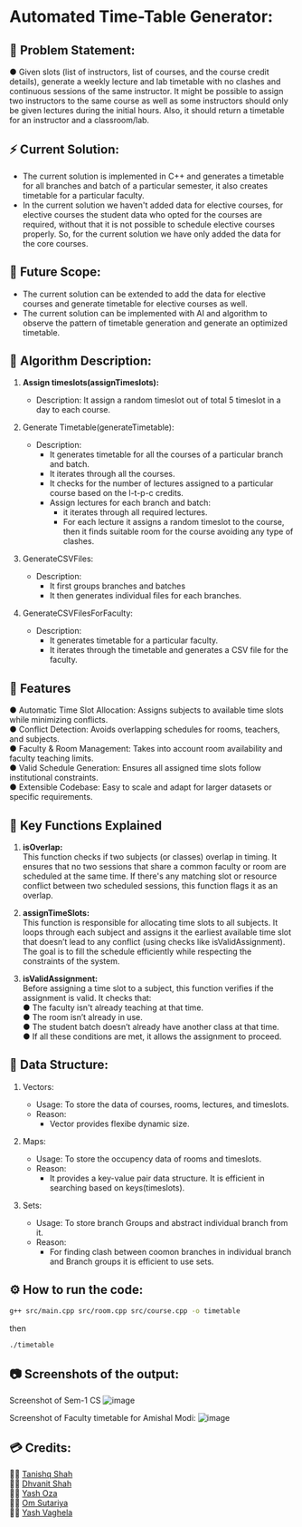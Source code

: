 # Automated Time-Table Generator:

## 🚨 Problem Statement:

● Given slots (list of instructors, list of courses, and the course credit details), generate a weekly lecture and lab timetable with no clashes and continuous sessions of the same instructor. It might be possible to assign two instructors to the same course as well as some instructors should only be given lectures during the initial hours. Also, it should return a timetable for an instructor and a classroom/lab.

## ⚡ Current Solution:

-   The current solution is implemented in C++ and generates a timetable for all branches and batch of a particular semester, it also creates timetable for a particular faculty.
-   In the current solution we haven't added data for elective courses, for elective courses the student data who opted for the courses are required, without that it is not possible to schedule elective courses properly. So, for the current solution we have only added the data for the core courses.

## 🚩 Future Scope:

-   The current solution can be extended to add the data for elective courses and generate timetable for elective courses as well.
-   The current solution can be implemented with AI and algorithm to observe the pattern of timetable generation and generate an optimized timetable.

## 🎯 Algorithm Description:

1. **Assign timeslots(assignTimeslots):**

    - Description: It assign a random timeslot out of total 5 timeslot in a day to each course.

2. Generate Timetable(generateTimetable):

    - Description:
        - It generates timetable for all the courses of a particular branch and batch.
        - It iterates through all the courses.
        - It checks for the number of lectures assigned to a particular course based on the l-t-p-c credits.
        - Assign lectures for each branch and batch:
            - it iterates through all required lectures.
            - For each lecture it assigns a random timeslot to the course, then it finds suitable room for the course avoiding any type of clashes.

3. GenerateCSVFiles:
    - Description:
        - It first groups branches and batches
        - It then generates individual files for each branches.

4. GenerateCSVFilesForFaculty:
    - Description:
        - It generates timetable for a particular faculty.
        - It iterates through the timetable and generates a CSV file for the faculty.

## 🚀 Features
● Automatic Time Slot Allocation: Assigns subjects to available time slots while minimizing conflicts.<br>
● Conflict Detection: Avoids overlapping schedules for rooms, teachers, and subjects.<br>
● Faculty & Room Management: Takes into account room availability and faculty teaching limits.<br>
● Valid Schedule Generation: Ensures all assigned time slots follow institutional constraints.<br>
● Extensible Codebase: Easy to scale and adapt for larger datasets or specific requirements.

## 🧠 Key Functions Explained
1. <b>isOverlap:<br></b>
This function checks if two subjects (or classes) overlap in timing. It ensures that no two sessions that share a common faculty or room are scheduled at the same time. If there's any matching slot or resource conflict between two scheduled sessions, this function flags it as an overlap.

2. <b>assignTimeSlots:<br></b>
This function is responsible for allocating time slots to all subjects. It loops through each subject and assigns it the earliest available time slot that doesn’t lead to any conflict (using checks like isValidAssignment). The goal is to fill the schedule efficiently while respecting the constraints of the system.

3. <b>isValidAssignment:<br></b>
Before assigning a time slot to a subject, this function verifies if the assignment is valid. It checks that:<br>
● The faculty isn't already teaching at that time.<br>
● The room isn’t already in use.<br>
● The student batch doesn’t already have another class at that time.<br>
● If all these conditions are met, it allows the assignment to proceed.
 

## 📁 Data Structure:

1. Vectors:

    - Usage: To store the data of courses, rooms, lectures, and timeslots.
    - Reason:
        - Vector provides flexibe dynamic size.

2. Maps:

    - Usage: To store the occupency data of rooms and timeslots.
    - Reason:
        - It provides a key-value pair data structure. It is efficient in searching based on keys(timeslots).

3. Sets:

    - Usage: To store branch Groups and abstract individual branch from it.
    - Reason:
        - For finding clash between coomon branches in individual branch and Branch groups it is efficient to use sets.

## ⚙️ How to run the code:

```sh
g++ src/main.cpp src/room.cpp src/course.cpp -o timetable
```

then

```sh
./timetable
```

## 📷 Screenshots of the output:

Screenshot of Sem-1 CS
![image](https://github.com/pranshu05/OverclockedProcessors/assets/70943732/b141ba77-b864-47ab-8792-918c22c3c0f8)

Screenshot of Faculty timetable for Amishal Modi:
![image](https://github.com/pranshu05/OverclockedProcessors/assets/70943732/34314221-e04a-42cd-9182-8cc66319983a)

## 💳 Credits:

👨‍💻 [Tanishq Shah](https://github.com/Tanishq7361)<br>
👨‍💻 [Dhvanit Shah](https://github.com/shahdhvanit)<br>
👨‍💻 [Yash Oza](https://github.com/Yash-Oza-ui)<br>
👨‍💻 [Om Sutariya](https://github.com/thunder1907)<br>
👨‍💻 [Yash Vaghela](https://github.com/Yash071-ma)
